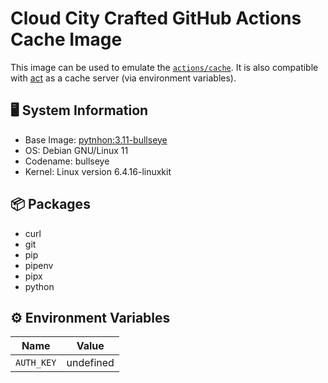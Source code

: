 # Cloud City Crafted GitHub Actions Cache Image

This image can be used to emulate the [`actions/cache`](https://github.com/actions/cache). It is also compatible with [act](https://github.com/nektos/act) as a cache server (via environment variables).

## 🖥️ System Information

- Base Image: [pytnhon:3.11-bullseye](https://mcr.microsoft.com/en-us/product/devcontainers/python)
- OS: Debian GNU/Linux 11
- Codename: bullseye
- Kernel: Linux version 6.4.16-linuxkit

## 📦 Packages

- curl
- git
- pip
- pipenv
- pipx
- python

## ⚙️ Environment Variables

| Name       | Value     |
| ---------- | --------- |
| `AUTH_KEY` | undefined |
